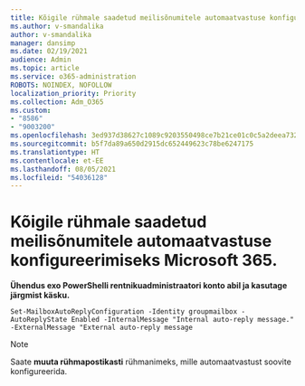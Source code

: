 ```yaml
---
title: Kõigile rühmale saadetud meilisõnumitele automaatvastuse konfigureerimiseks Microsoft 365.
ms.author: v-smandalika
author: v-smandalika
manager: dansimp
ms.date: 02/19/2021
audience: Admin
ms.topic: article
ms.service: o365-administration
ROBOTS: NOINDEX, NOFOLLOW
localization_priority: Priority
ms.collection: Adm_O365
ms.custom:
- "8586"
- "9003200"
ms.openlocfilehash: 3ed937d38627c1089c9203550498ce7b21ce01c0c5a2deea7326f8057f5338d8
ms.sourcegitcommit: b5f7da89a650d2915dc652449623c78be6247175
ms.translationtype: HT
ms.contentlocale: et-EE
ms.lasthandoff: 08/05/2021
ms.locfileid: "54036128"
---
```

# <a name="to-configure-auto-reply-for-all-emails-sent-to-microsoft-365-group"></a>Kõigile rühmale saadetud meilisõnumitele automaatvastuse konfigureerimiseks Microsoft 365.

**Ühendus exo PowerShelli rentnikuadministraatori konto abil ja kasutage järgmist käsku.**

`Set-MailboxAutoReplyConfiguration -Identity groupmailbox -AutoReplyState Enabled -InternalMessage "Internal auto-reply message." -ExternalMessage "External auto-reply message`

> [!NOTE]
> Saate **muuta rühmapostikasti** rühmanimeks, mille automaatvastust soovite konfigureerida.

